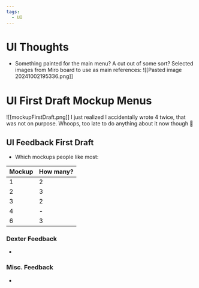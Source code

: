 ```yaml
---
tags:
  - UI
---
```


# UI Thoughts
- Something painted for the main menu? A cut out of some sort? Selected images from Miro board to use as main references:
![[Pasted image 20241002195336.png]]
# UI First Draft Mockup Menus
![[mockupFirstDraft.png]]
I just realized I accidentally wrote 4 twice, that was not on purpose. Whoops, too late to do anything about it now though :shrug:
## UI Feedback First Draft
- Which mockups people like most:

| Mockup | How many? |
| ------ | --------- |
| 1      | 2         |
| 2      | 3         |
| 3      | 2         |
| 4      | -         |
| 6      | 3         |
### Dexter Feedback
- 
### Misc. Feedback
- 